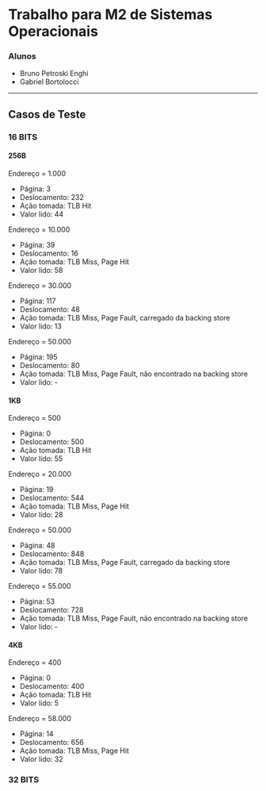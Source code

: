 # Trabalho para M2 de Sistemas Operacionais 

### Alunos
- Bruno Petroski Enghi
- Gabriel Bortolocci
  
---

## Casos de Teste

### 16 BITS

#### 256B
Endereço = 1.000
- Página: 3
- Deslocamento: 232
- Ação tomada: TLB Hit
- Valor lido: 44

Endereço = 10.000
- Página: 39
- Deslocamento: 16
- Ação tomada: TLB Miss, Page Hit
- Valor lido: 58

Endereço = 30.000
- Página: 117
- Deslocamento: 48
- Ação tomada: TLB Miss, Page Fault, carregado da backing store
- Valor lido: 13

Endereço = 50.000
- Página: 195
- Deslocamento: 80
- Ação tomada: TLB Miss, Page Fault, não encontrado na backing store
- Valor lido: -
  
#### 1KB
Endereço = 500
- Página: 0
- Deslocamento: 500
- Ação tomada: TLB Hit
- Valor lido: 55

Endereço = 20.000
- Página: 19
- Deslocamento: 544
- Ação tomada: TLB Miss, Page Hit
- Valor lido: 28

Endereço = 50.000
- Página: 48
- Deslocamento: 848
- Ação tomada: TLB Miss, Page Fault, carregado da backing store
- Valor lido: 78

Endereço = 55.000
- Página: 53
- Deslocamento: 728
- Ação tomada: TLB Miss, Page Fault, não encontrado na backing store
- Valor lido: -


#### 4KB
Endereço = 400
- Página: 0
- Deslocamento: 400
- Ação tomada: TLB Hit
- Valor lido: 5

Endereço = 58.000
- Página: 14
- Deslocamento: 656
- Ação tomada: TLB Miss, Page Hit
- Valor lido: 32

### 32 BITS

